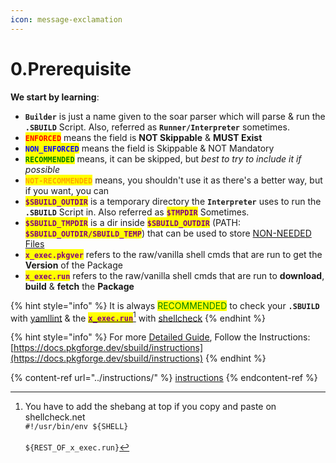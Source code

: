 ```yaml
---
icon: message-exclamation
---
```


# 0.Prerequisite

**We start by learning**:

* **`Builder`** is just a name given to the soar parser which will parse & run the **`.SBUILD`** Script. Also, referred as **`Runner/Interpreter`** sometimes.
* <mark style="color:red;">**`ENFORCED`**</mark> means the field is **NOT Skippable** & **MUST Exist**
* <mark style="color:blue;">**`NON_ENFORCED`**</mark> means the field is Skippable & NOT Mandatory
* <mark style="color:green;">**`RECOMMENDED`**</mark> means, it can be skipped, but _best to try to include it if possible_
* <mark style="color:orange;">**`NOT-RECOMMENDED`**</mark> means, you shouldn't use it as there's a better way, but if you want, you can
* <mark style="color:purple;">**`$SBUILD_OUTDIR`**</mark> is a temporary directory the **`Interpreter`** uses to run the **`.SBUILD`** Script in. Also referred as <mark style="color:purple;">**`$TMPDIR`**</mark> Sometimes.
* <mark style="color:purple;">**`$SBUILD_TMPDIR`**</mark> is a dir inside <mark style="color:purple;">**`$SBUILD_OUTDIR`**</mark> (PATH: <mark style="color:purple;">**`$SBUILD_OUTDIR/SBUILD_TEMP`**</mark>) that can be used to store [NON-NEEDED Files](https://github.com/pkgforge/soarpkgs/blob/main/SBUILD.md#needed-files)
* <mark style="color:purple;">**`x_exec.pkgver`**</mark> refers to the raw/vanilla shell cmds that are run to get the **Version** of the Package
* <mark style="color:purple;">**`x_exec.run`**</mark> refers to the raw/vanilla shell cmds that are run to **download**, **build** & **fetch** the **Package**

{% hint style="info" %}
&#x20;It is always <mark style="color:green;">RECOMMENDED</mark> to check your **`.SBUILD`** with [yamllint](https://www.yamllint.com/) & the [<mark style="color:purple;">**`x_exec.run`**</mark>](#user-content-fn-1)[^1] with [shellcheck](https://www.shellcheck.net/)
{% endhint %}

{% hint style="info" %}
For more [Detailed Guide](../instructions/), Follow the Instructions: [https://docs.pkgforge.dev/sbuild/instructions](https://docs.pkgforge.dev/sbuild/instructions)
{% endhint %}

{% content-ref url="../instructions/" %}
[instructions](../instructions/)
{% endcontent-ref %}

[^1]: You have to add the shebang at top if you copy and paste on shellcheck.net\
    `#!/usr/bin/env ${SHELL}`\
    \
    `${REST_OF_x_exec.run}`

